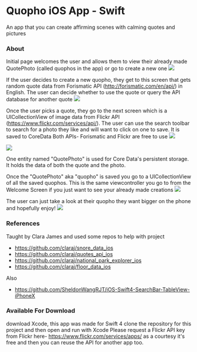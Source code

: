 # Quopho iOS App - Swift
An app that you can create affirming scenes with calming quotes and pictures

### About
Initial page welcomes the user and allows them to view their already made QuotePhoto (called quophos in the app) or go to create a new one
![](welcomeScreen.png)

If the user decides to create a new quopho, they get to this screen that gets random quote data from Forismatic API (http://forismatic.com/en/api/) in English. The user can decide whether to use the quote or query the API database for another quote
![](findAQuoteScreen.png)

Once the user picks a quote, they go to the next screen which is a UICollectionView of image data from Flickr API (https://www.flickr.com/services/api/). The user can use the search toolbar to search for a photo they like and will want to click on one to save. It is saved to CoreData
Both APIs- Forismatic and Flickr are free to use
![](findAPhotoScreen.png)

![](viewPhotoScreen.png)

One entity named "QuotePhoto" is used for Core Data's persistent storage. It holds the data of both the quote and the photo. 

Once the "QuotePhoto" aka "quopho" is saved you go to a UICollectionView of all the saved quophos. This is the same viewcontroller you go to from the Welcome Screen if you just want to see your already made creations
![](collectionOfQuotePhotosScreen.png)

The user can just take a look at their quopho they want bigger on the phone and hopefully enjoy!
![](viewQuophoLarge.png)

### References
Taught by Clara James and used some repos to help with project
- https://github.com/claraj/snore_data_ios
- https://github.com/claraj/quotes_api_ios
- https://github.com/claraj/national_park_explorer_ios
- https://github.com/claraj/floor_data_ios

Also
- https://github.com/SheldonWangRJT/iOS-Swift4-SearchBar-TableView-iPhoneX

### Available For Download
download Xcode, this app was made for Swift 4
clone the repository for this project and then open and run with Xcode
Please request a Flickr API key from Flickr here- https://www.flickr.com/services/apps/ as a courtesy 
it's free and then you can reuse the API for another app too.


